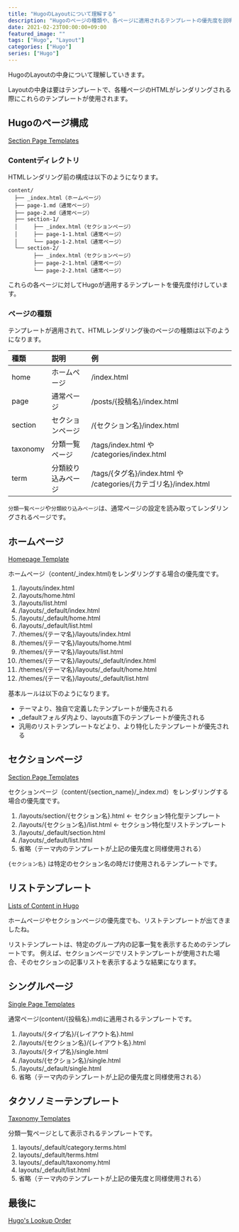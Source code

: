 ```yaml
---
title: "HugoのLayoutについて理解する"
description: "Hugoのページの種類や、各ページに適用されるテンプレートの優先度を説明します。"
date: 2021-02-23T00:00:00+09:00
featured_image: ""
tags: ["Hugo", "Layout"]
categories: ["Hugo"]
series: ["Hugo"]
---
```

HugoのLayoutの中身について理解していきます。

Layoutの中身は要はテンプレートで、各種ページのHTMLがレンダリングされる際にこれらのテンプレートが使用されます。

## Hugoのページ構成
[Section Page Templates](https://gohugo.io/templates/section-templates/)

### Contentディレクトリ
HTMLレンダリング前の構成は以下のようになります。
```
content/
  ├── _index.html（ホームページ）
  ├── page-1.md（通常ページ）
  ├── page-2.md（通常ページ）
  ├── section-1/
  │     ├── _index.html（セクションページ）
  │     ├── page-1-1.html（通常ページ）
  │     └── page-1-2.html（通常ページ）
  └── section-2/
        ├── _index.html（セクションページ）
        ├── page-2-1.html（通常ページ）
        └── page-2-2.html（通常ページ）
```
これらの各ページに対してHugoが適用するテンプレートを優先度付けしています。

### ページの種類
テンプレートが適用されて、HTMLレンダリング後のページの種類は以下のようになります。

| 種類 | 説明 | 例 |
| :--- | :--- | :--- |
| home | ホームページ | /index.html |
| page | 通常ページ | /posts/{投稿名}/index.html |
| section | セクションページ | /{セクション名}/index.html |
| taxonomy | 分類一覧ページ | /tags/index.html や /categories/index.html |
| term | 分類絞り込みページ | /tags/{タグ名}/index.html や /categories/{カテゴリ名}/index.html |

`分類一覧ページ`や`分類絞り込みページ`は、通常ページの設定を読み取ってレンダリングされるページです。
  
## ホームページ
[Homepage Template](https://gohugo.io/templates/homepage/)

ホームページ（content/_index.html)をレンダリングする場合の優先度です。

1. /layouts/index.html
1. /layouts/home.html
1. /layouts/list.html
1. /layouts/_default/index.html
1. /layouts/_default/home.html
1. /layouts/_default/list.html
1. /themes/{テーマ名}/layouts/index.html
1. /themes/{テーマ名}/layouts/home.html
1. /themes/{テーマ名}/layouts/list.html
1. /themes/{テーマ名}/layouts/_default/index.html
1. /themes/{テーマ名}/layouts/_default/home.html
1. /themes/{テーマ名}/layouts/_default/list.html

基本ルールは以下のようになります。
- テーマより、独自で定義したテンプレートが優先される
- _defaultフォルダ内より、layouts直下のテンプレートが優先される
- 汎用のリストテンプレートなどより、より特化したテンプレートが優先される

## セクションページ
[Section Page Templates](https://gohugo.io/templates/section-templates/)

セクションページ（content/{section_name}/_index.md）をレンダリングする場合の優先度です。

1. /layouts/section/{セクション名}.html ← セクション特化型テンプレート
1. /layouts/{セクション名}/list.html ← セクション特化型リストテンプレート
1. /layouts/_default/section.html
1. /layouts/_default/list.html
1. 省略（テーマ内のテンプレートが上記の優先度と同様使用される）

`{セクション名}` は特定のセクション名の時だけ使用されるテンプレートです。

## リストテンプレート
[Lists of Content in Hugo](https://gohugo.io/templates/lists/)

ホームページやセクションページの優先度でも、リストテンプレートが出てきましたね。

リストテンプレートは、特定のグループ内の記事一覧を表示するためのテンプレートです。
例えば、セクションページでリストテンプレートが使用された場合、そのセクションの記事リストを表示するような結果になります。

## シングルページ
[Single Page Templates](https://gohugo.io/templates/single-page-templates/)

通常ページ(content/{投稿名}.md)に適用されるテンプレートです。

1. /layouts/{タイプ名}/{レイアウト名}.html
1. /layouts/{セクション名}/{レイアウト名}.html
1. /layouts/{タイプ名}/single.html
1. /layouts/{セクション名}/single.html
1. /layouts/_default/single.html
1. 省略（テーマ内のテンプレートが上記の優先度と同様使用される）

## タクソノミーテンプレート
[Taxonomy Templates](https://gohugo.io/templates/taxonomy-templates/)

分類一覧ページとして表示されるテンプレートです。

1. layouts/_default/category.terms.html
1. layouts/_default/terms.html
1. layouts/_default/taxonomy.html
1. layouts/_default/list.html
1. 省略（テーマ内のテンプレートが上記の優先度と同様使用される）


## 最後に
[Hugo's Lookup Order](https://gohugo.io/templates/lookup-order/)